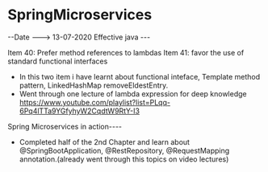 # SpringMicroservices

--Date ---> 13-07-2020
Effective java ---

Item 40:  Prefer method references to lambdas
Item 41:  favor the use of standard functional interfaces
* In this two item i have learnt about functional inteface, Template method pattern, LinkedHashMap removeEldestEntry.
* Went through one lecture of lambda expression for deep knowledge  https://www.youtube.com/playlist?list=PLqq-6Pq4lTTa9YGfyhyW2CqdtW9RtY-I3

Spring Microservices in action----
* Completed half of the 2nd Chapter and learn about @SpringBootApplication, @RestRepository, @RequestMapping annotation.(already went through this topics on video lectures)
